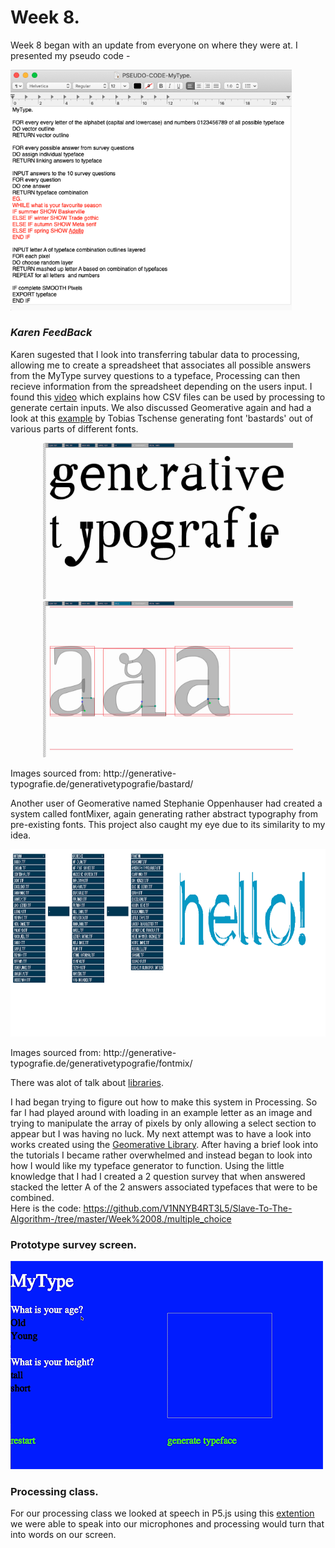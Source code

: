 # Week 8.
Week 8 began with an update from everyone on where they were at. I presented my pseudo code - <br/>

<img width="450" src="https://github.com/V1NNYB4RT3L5/Slave-To-The-Algorithm-/blob/master/Week%2008./Screen%20Shot%202020-09-23%20at%203.52.56%20pm.png"><br/>

### *Karen FeedBack*

Karen sugested that I look into transferring tabular data to processing, allowing me to create a spreadsheet that associates all possible answers from the MyType survey questions to a typeface, Processing can then recieve information from the spreadsheet depending on the users input. I found this [video](https://www.youtube.com/watch?v=woaR-CJEwqc) which explains how CSV files can be used by processing to generate certain inputs. We also discussed Geomerative again and had a look at this [example](http://generative-typografie.de/generativetypografie/bastard/) by Tobias Tschense generating font 'bastards' out of various parts of different fonts.

<p Align = center ><img height = "250px" src = https://github.com/V1NNYB4RT3L5/Slave-To-The-Algorithm-/blob/master/MyType./Bastard%20.jpg><img height = "250px" src = https://github.com/V1NNYB4RT3L5/Slave-To-The-Algorithm-/blob/master/MyType./BASTARD.jpg><br/>
<p Align = left> Images sourced from:
http://generative-typografie.de/generativetypografie/bastard/
  
Another user of Geomerative named Stephanie Oppenhauser had created a system called fontMixer, again generating rather abstract typography from pre-existing fonts. This project also caught my eye due to its similarity to my idea. 

<p Align = center ><img height = "300px" src = https://github.com/V1NNYB4RT3L5/Slave-To-The-Algorithm-/blob/master/MyType./Font%20Mix.png>
<p Align = left> Images sourced from:
http://generative-typografie.de/generativetypografie/fontmix/

There was alot of talk about [libraries](https://processing.org/reference/libraries/#typography).<br/>

I had began trying to figure out how to make this system in Processing. So far I had played around with loading in an example letter as an image and trying to manipulate the array of pixels by only allowing a select section to appear but I was having no luck. My next attempt was to have a look into works created using the [Geomerative Library](http://www.ricardmarxer.com/geomerative/). After having a brief look into the tutorials I became rather overwhelmed and instead began to look into how I would like my typeface generator to function. Using the little knowledge that I had I created a 2 question survey that when answered stacked the letter A of the 2 answers associated typefaces that were to be combined.<br/>
Here is the code: https://github.com/V1NNYB4RT3L5/Slave-To-The-Algorithm-/tree/master/Week%2008./multiple_choice

### Prototype survey screen. 
<img allign = center><img src="https://github.com/V1NNYB4RT3L5/Slave-To-The-Algorithm-/blob/master/Week%2008./mytype.gif"><br/>

### Processing class. 

For our processing class we looked at speech in P5.js using this [extention](https://idmnyu.github.io/p5.js-speech/) we were able to speak into our microphones and processing would turn that into words on our screen. <br/>

